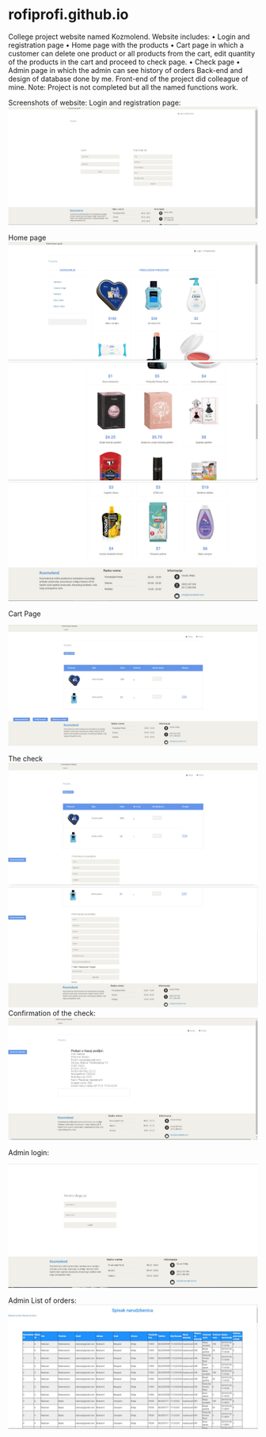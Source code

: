 # rofiprofi.github.io
College project website named Kozmolend. Website includes:
•	Login and registration page
•	Home page with the products
•	Cart page in which a customer can delete one product or all products from the cart, edit quantity of the products in the cart and proceed to check page.
•	Check page
•	Admin page in which the admin can see history of orders
Back-end and design of database done by me.
Front-end of the project did colleague of mine.
Note: Project is not completed but all the named functions work.

Screenshots of website:
Login and registration page:
![](kozmolend-ss/loginRegistration.JPG)

Home page
![](kozmolend-ss/homepage.JPG)
![](kozmolend-ss/homepage-center.JPG)
![](kozmolend-ss/homepage-bottom.JPG)

Cart Page

![](kozmolend-ss/cart.JPG)

The check
![](kozmolend-ss/check.JPG)	
![](kozmolend-ss/check.-bottom.JPG)
Confirmation of the check:
![](kozmolend-ss/check-final.JPG)

Admin login:

![](kozmolend-ss/admin.JPG)	

Admin List of orders:
![](kozmolend-ss/admin-list-of-orders.JPG)
